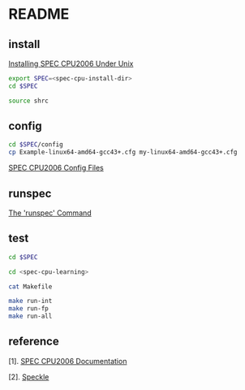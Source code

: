 README
========

install
----------

[Installing SPEC CPU2006 Under Unix](https://www.spec.org/cpu2006/Docs/install-guide-unix.html)

```bash
export SPEC=<spec-cpu-install-dir>
cd $SPEC

source shrc
```

config
-----------

```bash
cd $SPEC/config
cp Example-linux64-amd64-gcc43+.cfg my-linux64-amd64-gcc43+.cfg
```

[SPEC CPU2006 Config Files](https://www.spec.org/cpu2006/Docs/config.html)

runspec
----------

[The 'runspec' Command](https://www.spec.org/cpu2006/Docs/runspec.html)

test
--------

```bash
cd $SPEC

cd <spec-cpu-learning>

cat Makefile

make run-int
make run-fp
make run-all
```

reference
------------

[1]. [SPEC CPU2006 Documentation](https://www.spec.org/cpu2006/Docs/)

[2]. [Speckle](https://github.com/ccelio/Speckle)

